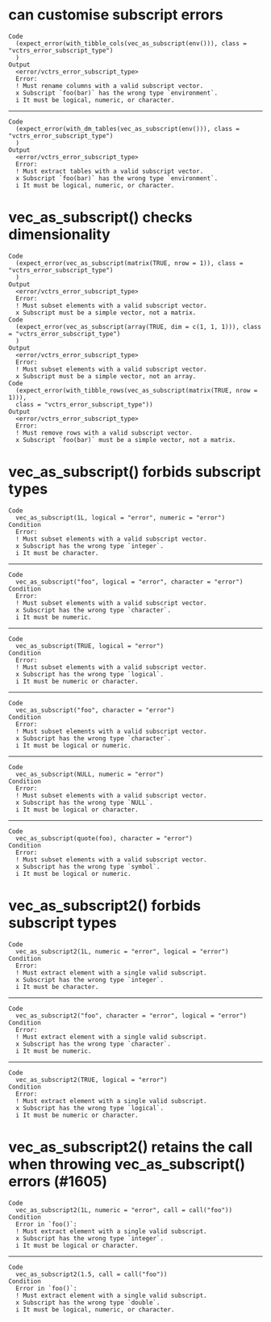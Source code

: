 # can customise subscript errors

    Code
      (expect_error(with_tibble_cols(vec_as_subscript(env())), class = "vctrs_error_subscript_type")
      )
    Output
      <error/vctrs_error_subscript_type>
      Error:
      ! Must rename columns with a valid subscript vector.
      x Subscript `foo(bar)` has the wrong type `environment`.
      i It must be logical, numeric, or character.

---

    Code
      (expect_error(with_dm_tables(vec_as_subscript(env())), class = "vctrs_error_subscript_type")
      )
    Output
      <error/vctrs_error_subscript_type>
      Error:
      ! Must extract tables with a valid subscript vector.
      x Subscript `foo(bar)` has the wrong type `environment`.
      i It must be logical, numeric, or character.

# vec_as_subscript() checks dimensionality

    Code
      (expect_error(vec_as_subscript(matrix(TRUE, nrow = 1)), class = "vctrs_error_subscript_type")
      )
    Output
      <error/vctrs_error_subscript_type>
      Error:
      ! Must subset elements with a valid subscript vector.
      x Subscript must be a simple vector, not a matrix.
    Code
      (expect_error(vec_as_subscript(array(TRUE, dim = c(1, 1, 1))), class = "vctrs_error_subscript_type")
      )
    Output
      <error/vctrs_error_subscript_type>
      Error:
      ! Must subset elements with a valid subscript vector.
      x Subscript must be a simple vector, not an array.
    Code
      (expect_error(with_tibble_rows(vec_as_subscript(matrix(TRUE, nrow = 1))),
      class = "vctrs_error_subscript_type"))
    Output
      <error/vctrs_error_subscript_type>
      Error:
      ! Must remove rows with a valid subscript vector.
      x Subscript `foo(bar)` must be a simple vector, not a matrix.

# vec_as_subscript() forbids subscript types

    Code
      vec_as_subscript(1L, logical = "error", numeric = "error")
    Condition
      Error:
      ! Must subset elements with a valid subscript vector.
      x Subscript has the wrong type `integer`.
      i It must be character.

---

    Code
      vec_as_subscript("foo", logical = "error", character = "error")
    Condition
      Error:
      ! Must subset elements with a valid subscript vector.
      x Subscript has the wrong type `character`.
      i It must be numeric.

---

    Code
      vec_as_subscript(TRUE, logical = "error")
    Condition
      Error:
      ! Must subset elements with a valid subscript vector.
      x Subscript has the wrong type `logical`.
      i It must be numeric or character.

---

    Code
      vec_as_subscript("foo", character = "error")
    Condition
      Error:
      ! Must subset elements with a valid subscript vector.
      x Subscript has the wrong type `character`.
      i It must be logical or numeric.

---

    Code
      vec_as_subscript(NULL, numeric = "error")
    Condition
      Error:
      ! Must subset elements with a valid subscript vector.
      x Subscript has the wrong type `NULL`.
      i It must be logical or character.

---

    Code
      vec_as_subscript(quote(foo), character = "error")
    Condition
      Error:
      ! Must subset elements with a valid subscript vector.
      x Subscript has the wrong type `symbol`.
      i It must be logical or numeric.

# vec_as_subscript2() forbids subscript types

    Code
      vec_as_subscript2(1L, numeric = "error", logical = "error")
    Condition
      Error:
      ! Must extract element with a single valid subscript.
      x Subscript has the wrong type `integer`.
      i It must be character.

---

    Code
      vec_as_subscript2("foo", character = "error", logical = "error")
    Condition
      Error:
      ! Must extract element with a single valid subscript.
      x Subscript has the wrong type `character`.
      i It must be numeric.

---

    Code
      vec_as_subscript2(TRUE, logical = "error")
    Condition
      Error:
      ! Must extract element with a single valid subscript.
      x Subscript has the wrong type `logical`.
      i It must be numeric or character.

# vec_as_subscript2() retains the call when throwing vec_as_subscript() errors (#1605)

    Code
      vec_as_subscript2(1L, numeric = "error", call = call("foo"))
    Condition
      Error in `foo()`:
      ! Must extract element with a single valid subscript.
      x Subscript has the wrong type `integer`.
      i It must be logical or character.

---

    Code
      vec_as_subscript2(1.5, call = call("foo"))
    Condition
      Error in `foo()`:
      ! Must extract element with a single valid subscript.
      x Subscript has the wrong type `double`.
      i It must be logical, numeric, or character.

